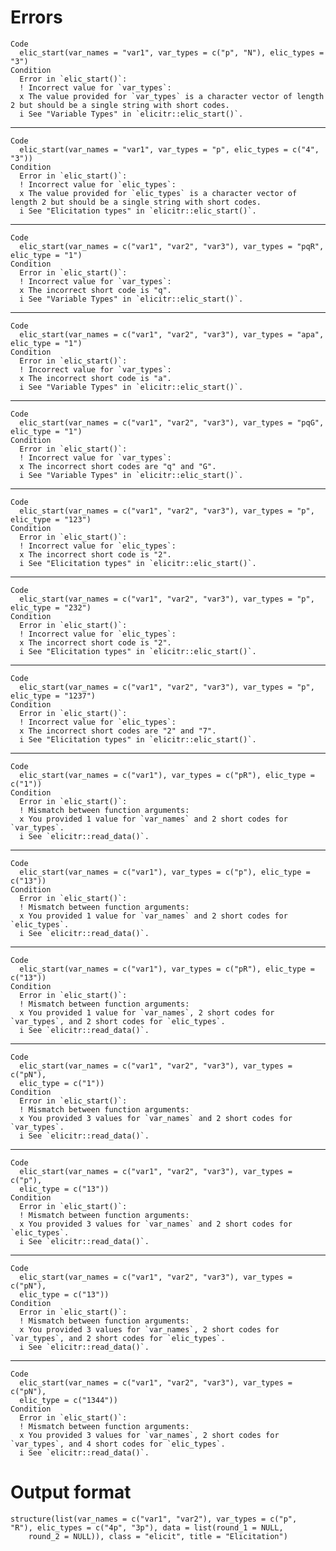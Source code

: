 # Errors

    Code
      elic_start(var_names = "var1", var_types = c("p", "N"), elic_types = "3")
    Condition
      Error in `elic_start()`:
      ! Incorrect value for `var_types`:
      x The value provided for `var_types` is a character vector of length 2 but should be a single string with short codes.
      i See "Variable Types" in `elicitr::elic_start()`.

---

    Code
      elic_start(var_names = "var1", var_types = "p", elic_types = c("4", "3"))
    Condition
      Error in `elic_start()`:
      ! Incorrect value for `elic_types`:
      x The value provided for `elic_types` is a character vector of length 2 but should be a single string with short codes.
      i See "Elicitation types" in `elicitr::elic_start()`.

---

    Code
      elic_start(var_names = c("var1", "var2", "var3"), var_types = "pqR", elic_type = "1")
    Condition
      Error in `elic_start()`:
      ! Incorrect value for `var_types`:
      x The incorrect short code is "q".
      i See "Variable Types" in `elicitr::elic_start()`.

---

    Code
      elic_start(var_names = c("var1", "var2", "var3"), var_types = "apa", elic_type = "1")
    Condition
      Error in `elic_start()`:
      ! Incorrect value for `var_types`:
      x The incorrect short code is "a".
      i See "Variable Types" in `elicitr::elic_start()`.

---

    Code
      elic_start(var_names = c("var1", "var2", "var3"), var_types = "pqG", elic_type = "1")
    Condition
      Error in `elic_start()`:
      ! Incorrect value for `var_types`:
      x The incorrect short codes are "q" and "G".
      i See "Variable Types" in `elicitr::elic_start()`.

---

    Code
      elic_start(var_names = c("var1", "var2", "var3"), var_types = "p", elic_type = "123")
    Condition
      Error in `elic_start()`:
      ! Incorrect value for `elic_types`:
      x The incorrect short code is "2".
      i See "Elicitation types" in `elicitr::elic_start()`.

---

    Code
      elic_start(var_names = c("var1", "var2", "var3"), var_types = "p", elic_type = "232")
    Condition
      Error in `elic_start()`:
      ! Incorrect value for `elic_types`:
      x The incorrect short code is "2".
      i See "Elicitation types" in `elicitr::elic_start()`.

---

    Code
      elic_start(var_names = c("var1", "var2", "var3"), var_types = "p", elic_type = "1237")
    Condition
      Error in `elic_start()`:
      ! Incorrect value for `elic_types`:
      x The incorrect short codes are "2" and "7".
      i See "Elicitation types" in `elicitr::elic_start()`.

---

    Code
      elic_start(var_names = c("var1"), var_types = c("pR"), elic_type = c("1"))
    Condition
      Error in `elic_start()`:
      ! Mismatch between function arguments:
      x You provided 1 value for `var_names` and 2 short codes for `var_types`.
      i See `elicitr::read_data()`.

---

    Code
      elic_start(var_names = c("var1"), var_types = c("p"), elic_type = c("13"))
    Condition
      Error in `elic_start()`:
      ! Mismatch between function arguments:
      x You provided 1 value for `var_names` and 2 short codes for `elic_types`.
      i See `elicitr::read_data()`.

---

    Code
      elic_start(var_names = c("var1"), var_types = c("pR"), elic_type = c("13"))
    Condition
      Error in `elic_start()`:
      ! Mismatch between function arguments:
      x You provided 1 value for `var_names`, 2 short codes for `var_types`, and 2 short codes for `elic_types`.
      i See `elicitr::read_data()`.

---

    Code
      elic_start(var_names = c("var1", "var2", "var3"), var_types = c("pN"),
      elic_type = c("1"))
    Condition
      Error in `elic_start()`:
      ! Mismatch between function arguments:
      x You provided 3 values for `var_names` and 2 short codes for `var_types`.
      i See `elicitr::read_data()`.

---

    Code
      elic_start(var_names = c("var1", "var2", "var3"), var_types = c("p"),
      elic_type = c("13"))
    Condition
      Error in `elic_start()`:
      ! Mismatch between function arguments:
      x You provided 3 values for `var_names` and 2 short codes for `elic_types`.
      i See `elicitr::read_data()`.

---

    Code
      elic_start(var_names = c("var1", "var2", "var3"), var_types = c("pN"),
      elic_type = c("13"))
    Condition
      Error in `elic_start()`:
      ! Mismatch between function arguments:
      x You provided 3 values for `var_names`, 2 short codes for `var_types`, and 2 short codes for `elic_types`.
      i See `elicitr::read_data()`.

---

    Code
      elic_start(var_names = c("var1", "var2", "var3"), var_types = c("pN"),
      elic_type = c("1344"))
    Condition
      Error in `elic_start()`:
      ! Mismatch between function arguments:
      x You provided 3 values for `var_names`, 2 short codes for `var_types`, and 4 short codes for `elic_types`.
      i See `elicitr::read_data()`.

# Output format

    structure(list(var_names = c("var1", "var2"), var_types = c("p", 
    "R"), elic_types = c("4p", "3p"), data = list(round_1 = NULL, 
        round_2 = NULL)), class = "elicit", title = "Elicitation")

